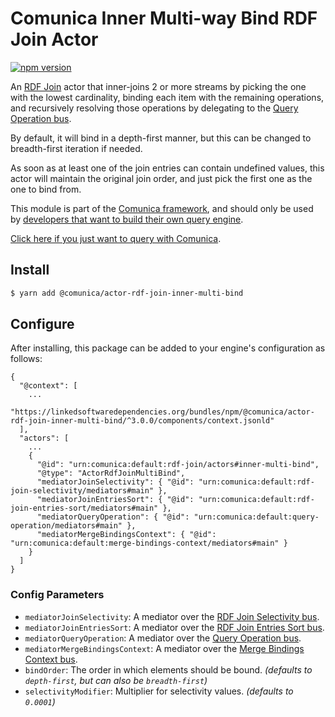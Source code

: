 # Comunica Inner Multi-way Bind RDF Join Actor

[![npm version](https://badge.fury.io/js/%40comunica%2Factor-rdf-join-inner-multi-bind.svg)](https://www.npmjs.com/package/@comunica/actor-rdf-join-inner-multi-bind)

An [RDF Join](https://github.com/comunica/comunica/tree/master/packages/bus-rdf-join) actor that inner-joins 2 or more streams
by picking the one with the lowest cardinality,
binding each item with the remaining operations,
and recursively resolving those operations by delegating to the [Query Operation bus](https://github.com/comunica/comunica/tree/master/packages/bus-query-operation).

By default, it will bind in a depth-first manner, but this can be changed to breadth-first iteration if needed.

As soon as at least one of the join entries can contain undefined values,
this actor will maintain the original join order,
and just pick the first one as the one to bind from.

This module is part of the [Comunica framework](https://github.com/comunica/comunica),
and should only be used by [developers that want to build their own query engine](https://comunica.dev/docs/modify/).

[Click here if you just want to query with Comunica](https://comunica.dev/docs/query/).

## Install

```bash
$ yarn add @comunica/actor-rdf-join-inner-multi-bind
```

## Configure

After installing, this package can be added to your engine's configuration as follows:
```text
{
  "@context": [
    ...
    "https://linkedsoftwaredependencies.org/bundles/npm/@comunica/actor-rdf-join-inner-multi-bind/^3.0.0/components/context.jsonld"
  ],
  "actors": [
    ...
    {
      "@id": "urn:comunica:default:rdf-join/actors#inner-multi-bind",
      "@type": "ActorRdfJoinMultiBind",
      "mediatorJoinSelectivity": { "@id": "urn:comunica:default:rdf-join-selectivity/mediators#main" },
      "mediatorJoinEntriesSort": { "@id": "urn:comunica:default:rdf-join-entries-sort/mediators#main" },
      "mediatorQueryOperation": { "@id": "urn:comunica:default:query-operation/mediators#main" },
      "mediatorMergeBindingsContext": { "@id": "urn:comunica:default:merge-bindings-context/mediators#main" }
    }
  ]
}
```

### Config Parameters

* `mediatorJoinSelectivity`: A mediator over the [RDF Join Selectivity bus](https://github.com/comunica/comunica/tree/master/packages/bus-rdf-join-selectivity).
* `mediatorJoinEntriesSort`: A mediator over the [RDF Join Entries Sort bus](https://github.com/comunica/comunica/tree/master/packages/bus-rdf-join-entries-sort).
* `mediatorQueryOperation`: A mediator over the [Query Operation bus](https://github.com/comunica/comunica/tree/master/packages/bus-query-operation).
* `mediatorMergeBindingsContext`: A mediator over the [Merge Bindings Context bus](https://github.com/comunica/comunica/tree/master/packages/bus-merge-bindings-context).
* `bindOrder`: The order in which elements should be bound. _(defaults to `depth-first`, but can also be `breadth-first`)_
* `selectivityModifier`: Multiplier for selectivity values. _(defaults to `0.0001`)_
